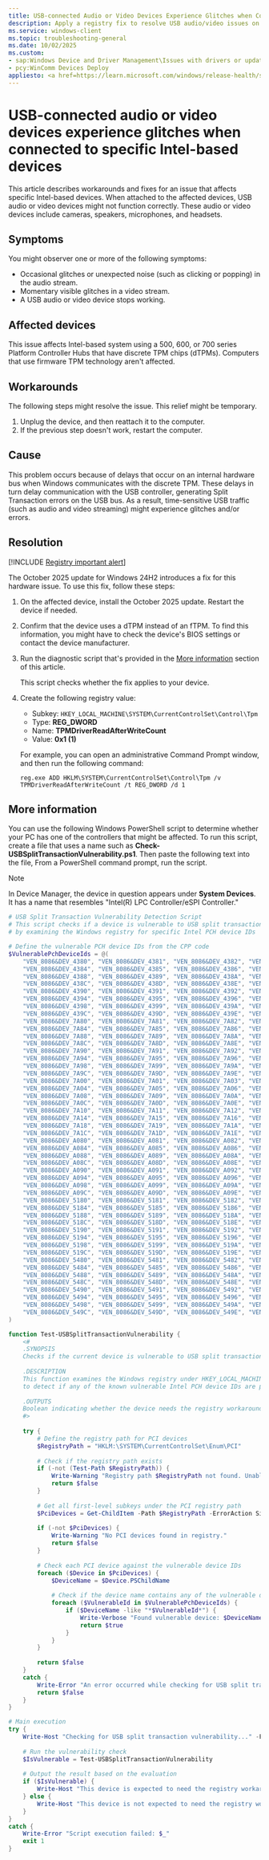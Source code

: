 ```yaml
---
title: USB-connected Audio or Video Devices Experience Glitches when Connected to Specific Intel-based Devices
description: Apply a registry fix to resolve USB audio/video issues on Intel 500/600/700 PCH systems with discrete TPM.
ms.service: windows-client
ms.topic: troubleshooting-general
ms.date: 10/02/2025
ms.custom: 
- sap:Windows Device and Driver Management\Issues with drivers or updates for peripheral devices
- pcy:WinComm Devices Deploy
appliesto: <a href=https://learn.microsoft.com/windows/release-health/supported-versions-windows-client target=_blank>Supported versions of Windows Client</a>
---
```


# USB-connected audio or video devices experience glitches when connected to specific Intel-based devices

This article describes workarounds and fixes for an issue that affects specific Intel-based devices. When attached to the affected devices, USB audio or video devices might not function correctly. These audio or video devices include cameras, speakers, microphones, and headsets.

## Symptoms

You might observer one or more of the following symptoms:

- Occasional glitches or unexpected noise (such as clicking or popping) in the audio stream.
- Momentary visible glitches in a video stream.
- A USB audio or video device stops working.

## Affected devices

This issue affects Intel-based system using a 500, 600, or 700 series Platform Controller Hubs that have discrete TPM chips (dTPMs). Computers that use firmware TPM technology aren't affected.

## Workarounds

The following steps might resolve the issue. This relief might be temporary.

1. Unplug the device, and then reattach it to the computer.
2. If the previous step doesn't work, restart the computer.

## Cause

This problem occurs because of delays that occur on an internal hardware bus when Windows communicates with the discrete TPM. These delays in turn delay communication with the USB controller, generating Split Transaction errors on the USB bus. As a result, time-sensitive USB traffic (such as audio and video streaming) might experience glitches and/or errors.

## Resolution

[!INCLUDE [Registry important alert](../../../includes/registry-important-alert.md)]

The October 2025 update for Windows 24H2 introduces a fix for this hardware issue. To use this fix, follow these steps:

1. On the affected device, install the October 2025 update. Restart the device if needed.

1. Confirm that the device uses a dTPM instead of an fTPM. To find this information, you might have to check the device's BIOS settings or contact the device manufacturer.

1. Run the diagnostic script that's provided in the [More information](#more-information) section of this article.

   This script checks whether the fix applies to your device.

1. Create the following registry value:

   - Subkey: `HKEY_LOCAL_MACHINE\SYSTEM\CurrentControlSet\Control\Tpm`
   - Type: **REG_DWORD**
   - Name: **TPMDriverReadAfterWriteCount**
   - Value: **0x1 (1)**

   For example, you can open an administrative Command Prompt window, and then run the following command:

    ```console
    reg.exe ADD HKLM\SYSTEM\CurrentControlSet\Control\Tpm /v TPMDriverReadAfterWriteCount /t REG_DWORD /d 1
    ```

## More information

You can use the following Windows PowerShell script to determine whether your PC has one of the controllers that might be affected. To run this script, create a file that uses a name such as **Check-USBSplitTransactionVulnerability.ps1**. Then paste the following text into the file, From a PowerShell command prompt, run the script.

> [!NOTE]  
> In Device Manager, the device in question appears under **System Devices**. It has a name that resembles "Intel(R) LPC Controller/eSPI Controller."

```powershell
# USB Split Transaction Vulnerability Detection Script
# This script checks if a device is vulnerable to USB split transaction issues
# by examining the Windows registry for specific Intel PCH device IDs

# Define the vulnerable PCH device IDs from the CPP code
$VulnerablePchDeviceIds = @(
    "VEN_8086&DEV_4380", "VEN_8086&DEV_4381", "VEN_8086&DEV_4382", "VEN_8086&DEV_4383",
    "VEN_8086&DEV_4384", "VEN_8086&DEV_4385", "VEN_8086&DEV_4386", "VEN_8086&DEV_4387",
    "VEN_8086&DEV_4388", "VEN_8086&DEV_4389", "VEN_8086&DEV_438A", "VEN_8086&DEV_438B",
    "VEN_8086&DEV_438C", "VEN_8086&DEV_438D", "VEN_8086&DEV_438E", "VEN_8086&DEV_438F",
    "VEN_8086&DEV_4390", "VEN_8086&DEV_4391", "VEN_8086&DEV_4392", "VEN_8086&DEV_4393",
    "VEN_8086&DEV_4394", "VEN_8086&DEV_4395", "VEN_8086&DEV_4396", "VEN_8086&DEV_4397",
    "VEN_8086&DEV_4398", "VEN_8086&DEV_4399", "VEN_8086&DEV_439A", "VEN_8086&DEV_439B",
    "VEN_8086&DEV_439C", "VEN_8086&DEV_439D", "VEN_8086&DEV_439E", "VEN_8086&DEV_439F",
    "VEN_8086&DEV_7A80", "VEN_8086&DEV_7A81", "VEN_8086&DEV_7A82", "VEN_8086&DEV_7A83",
    "VEN_8086&DEV_7A84", "VEN_8086&DEV_7A85", "VEN_8086&DEV_7A86", "VEN_8086&DEV_7A87",
    "VEN_8086&DEV_7A88", "VEN_8086&DEV_7A89", "VEN_8086&DEV_7A8A", "VEN_8086&DEV_7A8B",
    "VEN_8086&DEV_7A8C", "VEN_8086&DEV_7A8D", "VEN_8086&DEV_7A8E", "VEN_8086&DEV_7A8F",
    "VEN_8086&DEV_7A90", "VEN_8086&DEV_7A91", "VEN_8086&DEV_7A92", "VEN_8086&DEV_7A93",
    "VEN_8086&DEV_7A94", "VEN_8086&DEV_7A95", "VEN_8086&DEV_7A96", "VEN_8086&DEV_7A97",
    "VEN_8086&DEV_7A98", "VEN_8086&DEV_7A99", "VEN_8086&DEV_7A9A", "VEN_8086&DEV_7A9B",
    "VEN_8086&DEV_7A9C", "VEN_8086&DEV_7A9D", "VEN_8086&DEV_7A9E", "VEN_8086&DEV_7A9F",
    "VEN_8086&DEV_7A00", "VEN_8086&DEV_7A01", "VEN_8086&DEV_7A03", "VEN_8086&DEV_7A03",
    "VEN_8086&DEV_7A04", "VEN_8086&DEV_7A05", "VEN_8086&DEV_7A06", "VEN_8086&DEV_7A07",
    "VEN_8086&DEV_7A08", "VEN_8086&DEV_7A09", "VEN_8086&DEV_7A0A", "VEN_8086&DEV_7A0B",
    "VEN_8086&DEV_7A0C", "VEN_8086&DEV_7A0D", "VEN_8086&DEV_7A0E", "VEN_8086&DEV_7A0F",
    "VEN_8086&DEV_7A10", "VEN_8086&DEV_7A11", "VEN_8086&DEV_7A12", "VEN_8086&DEV_7A13",
    "VEN_8086&DEV_7A14", "VEN_8086&DEV_7A15", "VEN_8086&DEV_7A16", "VEN_8086&DEV_7A17",
    "VEN_8086&DEV_7A18", "VEN_8086&DEV_7A19", "VEN_8086&DEV_7A1A", "VEN_8086&DEV_7A1B",
    "VEN_8086&DEV_7A1C", "VEN_8086&DEV_7A1D", "VEN_8086&DEV_7A1E", "VEN_8086&DEV_7A1F",
    "VEN_8086&DEV_A080", "VEN_8086&DEV_A081", "VEN_8086&DEV_A082", "VEN_8086&DEV_A083",
    "VEN_8086&DEV_A084", "VEN_8086&DEV_A085", "VEN_8086&DEV_A086", "VEN_8086&DEV_A087",
    "VEN_8086&DEV_A088", "VEN_8086&DEV_A089", "VEN_8086&DEV_A08A", "VEN_8086&DEV_A08B",
    "VEN_8086&DEV_A08C", "VEN_8086&DEV_A08D", "VEN_8086&DEV_A08E", "VEN_8086&DEV_A08F",
    "VEN_8086&DEV_A090", "VEN_8086&DEV_A091", "VEN_8086&DEV_A092", "VEN_8086&DEV_A093",
    "VEN_8086&DEV_A094", "VEN_8086&DEV_A095", "VEN_8086&DEV_A096", "VEN_8086&DEV_A097",
    "VEN_8086&DEV_A098", "VEN_8086&DEV_A099", "VEN_8086&DEV_A09A", "VEN_8086&DEV_A09B",
    "VEN_8086&DEV_A09C", "VEN_8086&DEV_A09D", "VEN_8086&DEV_A09E", "VEN_8086&DEV_A09F",
    "VEN_8086&DEV_5180", "VEN_8086&DEV_5181", "VEN_8086&DEV_5182", "VEN_8086&DEV_5183",
    "VEN_8086&DEV_5184", "VEN_8086&DEV_5185", "VEN_8086&DEV_5186", "VEN_8086&DEV_5187",
    "VEN_8086&DEV_5188", "VEN_8086&DEV_5189", "VEN_8086&DEV_518A", "VEN_8086&DEV_518B",
    "VEN_8086&DEV_518C", "VEN_8086&DEV_518D", "VEN_8086&DEV_518E", "VEN_8086&DEV_518F",
    "VEN_8086&DEV_5190", "VEN_8086&DEV_5191", "VEN_8086&DEV_5192", "VEN_8086&DEV_5193",
    "VEN_8086&DEV_5194", "VEN_8086&DEV_5195", "VEN_8086&DEV_5196", "VEN_8086&DEV_5197",
    "VEN_8086&DEV_5198", "VEN_8086&DEV_5199", "VEN_8086&DEV_519A", "VEN_8086&DEV_519B",
    "VEN_8086&DEV_519C", "VEN_8086&DEV_519D", "VEN_8086&DEV_519E", "VEN_8086&DEV_519F",
    "VEN_8086&DEV_5480", "VEN_8086&DEV_5481", "VEN_8086&DEV_5482", "VEN_8086&DEV_5483",
    "VEN_8086&DEV_5484", "VEN_8086&DEV_5485", "VEN_8086&DEV_5486", "VEN_8086&DEV_5487",
    "VEN_8086&DEV_5488", "VEN_8086&DEV_5489", "VEN_8086&DEV_548A", "VEN_8086&DEV_548B",
    "VEN_8086&DEV_548C", "VEN_8086&DEV_548D", "VEN_8086&DEV_548E", "VEN_8086&DEV_548F",
    "VEN_8086&DEV_5490", "VEN_8086&DEV_5491", "VEN_8086&DEV_5492", "VEN_8086&DEV_5493",
    "VEN_8086&DEV_5494", "VEN_8086&DEV_5495", "VEN_8086&DEV_5496", "VEN_8086&DEV_5497",
    "VEN_8086&DEV_5498", "VEN_8086&DEV_5499", "VEN_8086&DEV_549A", "VEN_8086&DEV_549B",
    "VEN_8086&DEV_549C", "VEN_8086&DEV_549D", "VEN_8086&DEV_549E", "VEN_8086&DEV_549F"
)

function Test-USBSplitTransactionVulnerability {
    <#
    .SYNOPSIS
    Checks if the current device is vulnerable to USB split transaction issues.
    
    .DESCRIPTION
    This function examines the Windows registry under HKEY_LOCAL_MACHINE\SYSTEM\CurrentControlSet\Enum\PCI
    to detect if any of the known vulnerable Intel PCH device IDs are present on the system.
    
    .OUTPUTS
    Boolean indicating whether the device needs the registry workaround.
    #>
    
    try {
        # Define the registry path for PCI devices
        $RegistryPath = "HKLM:\SYSTEM\CurrentControlSet\Enum\PCI"
        
        # Check if the registry path exists
        if (-not (Test-Path $RegistryPath)) {
            Write-Warning "Registry path $RegistryPath not found. Unable to perform vulnerability check."
            return $false
        }
        
        # Get all first-level subkeys under the PCI registry path
        $PciDevices = Get-ChildItem -Path $RegistryPath -ErrorAction SilentlyContinue
        
        if (-not $PciDevices) {
            Write-Warning "No PCI devices found in registry."
            return $false
        }
        
        # Check each PCI device against the vulnerable device IDs
        foreach ($Device in $PciDevices) {
            $DeviceName = $Device.PSChildName
            
            # Check if the device name contains any of the vulnerable device IDs
            foreach ($VulnerableId in $VulnerablePchDeviceIds) {
                if ($DeviceName -like "*$VulnerableId*") {
                    Write-Verbose "Found vulnerable device: $DeviceName"
                    return $true
                }
            }
        }
        
        return $false
    }
    catch {
        Write-Error "An error occurred while checking for USB split transaction vulnerability: $_"
        return $false
    }
}

# Main execution
try {
    Write-Host "Checking for USB split transaction vulnerability..." -ForegroundColor Yellow
    
    # Run the vulnerability check
    $IsVulnerable = Test-USBSplitTransactionVulnerability
    
    # Output the result based on the evaluation
    if ($IsVulnerable) {
        Write-Host "This device is expected to need the registry workaround" -ForegroundColor Red
    } else {
        Write-Host "This device is not expected to need the registry workaround" -ForegroundColor Green
    }
}
catch {
    Write-Error "Script execution failed: $_"
    exit 1
}
```
